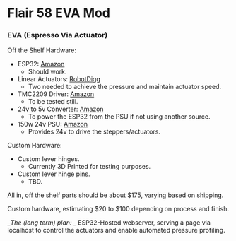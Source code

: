 # Flair 58 EVA Mod
### EVA (Espresso Via Actuator)

Off the Shelf Hardware: 
- ESP32: [Amazon](https://www.amazon.com/dp/B089F6BY3C?psc=1&ref=ppx_yo2ov_dt_b_product_details)
    - Should work.
- Linear Actuators: [RobotDigg](https://robotdigg.com/product/1815/9-36VDC-stepper-motor-gear-drive-linear-actuator)
    - Two needed to achieve the pressure and maintain actuator speed.
- TMC2209 Driver: [Amazon](https://www.amazon.com/dp/B08DFV4QQ1?psc=1&ref=ppx_yo2ov_dt_b_product_details)
    - To be tested still. 
- 24v to 5v Converter:  [Amazon](https://www.amazon.com/dp/B08NZV88MC?psc=1&ref=ppx_yo2ov_dt_b_product_details)
    - To power the ESP32 from the PSU if not using another source.
- 150w 24v PSU:  [Amazon](https://www.amazon.com/dp/B077B7DHYL?psc=1&ref=ppx_yo2ov_dt_b_product_details)
    - Provides 24v to drive the steppers/actuators. 

Custom Hardware:
- Custom lever hinges.
    - Currently 3D Printed for testing purposes. 
- Custom lever hinge pins. 
    - TBD.


All in, off the shelf parts should be about $175, varying based on shipping. 

Custom hardware, estimating $20 to $100 depending on process and finish. 

__The (long term) plan:_                _ ESP32-Hosted webserver, serving a page via localhost to control the actuators and enable automated pressure profiling. 